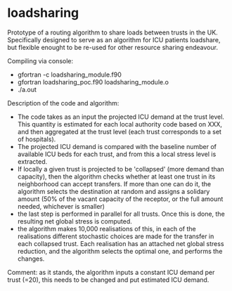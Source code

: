 # loadsharing

Prototype of a routing algorithm to share loads between trusts in the UK. Specifically designed to serve as an algorithm for ICU patients loadshare, but flexible enought to be re-used for other resource sharing endeavour.

Compiling via console:



+ gfortran -c loadsharing_module.f90
+ gfortran loadsharing_poc.f90 loadsharing_module.o
+ ./a.out

Description of the code and algorithm:
- The code takes as an input the projected ICU demand at the trust level.
This quantity is estimated for each local authority code based on XXX, and then aggregated at the trust level (each trust corresponds to a set of hospitals).
- The projected ICU demand is compared with the baseline number of available ICU beds for each trust, and from this a local stress level is extracted. 
- If locally a given trust is projected to be 'collapsed' (more demand than capacity), then the algorithm checks whether at least one trust in its neighborhood can accept transfers. If more than one can do it, the algorithm selects the destination at random and assigns a solidary amount (50% of the vacant capacity of the receptor, or the full amount needed, whichever is smaller)
- the last step is performed in parallel for all trusts. Once this is done, the resulting net global stress is computed.
- the algorithm makes 10,000 realisations of this, in each of the realisations different stochastic choices are made for the transfer in each collapsed trust. Each realisation has an attached net global stress reduction, and the algorithm selects the optimal one, and performs the changes.

Comment: as it stands, the algorithm inputs a constant ICU demand per trust (=20), this needs to be changed and put estimated ICU demand.




